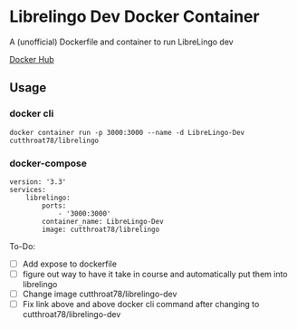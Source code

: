 # Librelingo Dev Docker Container
A (unofficial) Dockerfile and container to run LibreLingo dev

[Docker Hub](https://hub.docker.com/r/cutthroat78/librelingo)

## Usage
### docker cli
```
docker container run -p 3000:3000 --name -d LibreLingo-Dev cutthroat78/librelingo
```
### docker-compose
```
version: '3.3'
services:
    librelingo:
        ports:
            - '3000:3000'
        container_name: LibreLingo-Dev
        image: cutthroat78/librelingo
```

To-Do:

- [ ] Add expose to dockerfile
- [ ] figure out way to have it take in course and automatically put them into librelingo
- [ ] Change image cutthroat78/librelingo-dev
- [ ] Fix link above and above docker cli command after changing to cutthroat78/librelingo-dev
